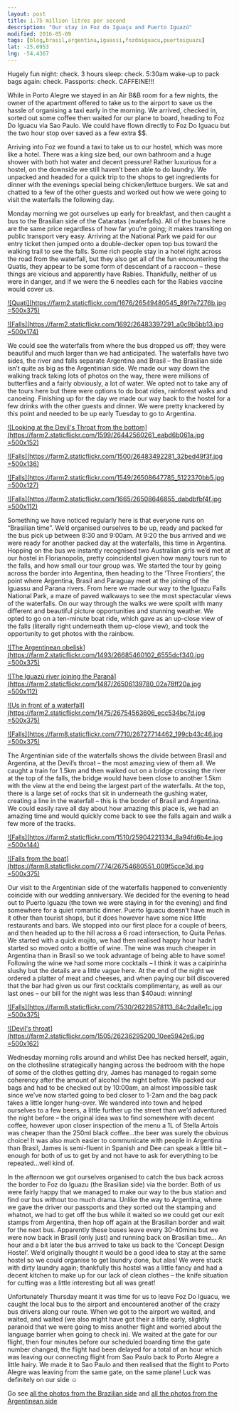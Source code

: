 ```yaml
---
layout: post
title: 1.75 million litres per second
description: "Our stay in Foz do Iguaçu and Puerto Iguazú"
modified: 2016-05-09
tags: [blog,brasil,argentina,iguassi,fozdoiguacu,puertoiguazu]
lat: -25.6953
lng: -54.4367
---
```


Hugely fun night: check. 3 hours sleep: check. 5:30am wake-up to pack bags again: check. Passports: check. CAFFEINE!!!

While in Porto Alegre we stayed in an Air B&B room for a few nights, the owner of the apartment offered to take us to the airport to save us the hassle of organising a taxi early in the morning. We arrived, checked in, sorted out some coffee then waited for our plane to board, heading to Foz Do Iguacu via Sao Paulo. We could have flown directly to Foz Do Iguacu but the two hour stop over saved as a few extra $$.

Arriving into Foz we found a taxi to take us to our hostel, which was more like a hotel. There was a king size bed, our own bathroom and a huge shower with both hot water and decent pressure! Rather luxurious for a hostel, on the downside we still haven’t been able to do laundry. We unpacked and headed for a quick trip to the shops to get ingredients for dinner with the evenings special being chicken/lettuce burgers. We sat and chatted to a few of the other guests and worked out how we were going to visit the waterfalls the following day.

Monday morning we got ourselves up early for breakfast, and then caught a bus to the Brasilian side of the Cataratas (waterfalls). All of the buses here are the same price regardless of how far you’re going; it makes transiting on public transport very easy. Arriving at the National Park we paid for our entry ticket then jumped onto a double-decker open top bus toward the walking trail to see the falls. Some rich people stay in a hotel right across the road from the waterfall, but they also get all of the fun encountering the Quatis, they appear to be some form of descendant of a raccoon – these things are vicious and apparently have Rabies. Thankfully, neither of us were in danger, and if we were the 6 needles each for the Rabies vaccine would cover us. 


[![Quati](https://farm2.staticflickr.com/1676/26549480545_89f7e7276b.jpg =500x375)](https://www.flickr.com/photos/140698305@N05/26549480545/in/album-72157666757626310/)

[![Falls](https://farm2.staticflickr.com/1692/26483397291_a0c9b5bb13.jpg =500x174)](https://www.flickr.com/photos/140698305@N05/26483397291/in/album-72157666757626310/)


We could see the waterfalls from where the bus dropped us off; they were beautiful and much larger than we had anticipated. The waterfalls have two sides, the river and falls separate Argentina and Brasil – the Brasilian side isn’t quite as big as the Argentinian side. We made our way down the walking track taking lots of photos on the way, there were millions of butterflies and a fairly obviously, a lot of water. We opted not to take any of the tours here but there were options to do boat rides, rainforest walks and canoeing. Finishing up for the day we made our way back to the hostel for a few drinks with the other guests and dinner. We were pretty knackered by this point and needed to be up early Tuesday to go to Argentina. 


[![Looking at the Devil's Throat from the bottom](https://farm2.staticflickr.com/1599/26442560261_eabd6b061a.jpg =500x152)](https://www.flickr.com/photos/140698305@N05/26442560261/in/album-72157666757626310/)

[![Falls](https://farm2.staticflickr.com/1500/26483492281_32bed49f3f.jpg =500x136)](https://www.flickr.com/photos/140698305@N05/26483492281/in/album-72157666757626310/)

[![Falls](https://farm2.staticflickr.com/1549/26508647785_5122370bb5.jpg =500x127)](https://www.flickr.com/photos/140698305@N05/26508647785/in/album-72157666757626310/)

[![Falls](https://farm2.staticflickr.com/1665/26508646855_dabdbfbf4f.jpg =500x112)](https://www.flickr.com/photos/140698305@N05/26508646855/in/album-72157666757626310/)

Something we have noticed regularly here is that everyone runs on “Brasilian time”. We’d organised ourselves to be up, ready and packed for the bus pick up between 8:30 and 9:00am. At 9:20 the bus arrived and we were ready for another packed day at the waterfalls, this time in Argentina. Hopping on the bus we instantly recognised two Australian girls we’d met at our hostel in Florianopolis, pretty coincidental given how many tours run to the falls, and how small our tour group was. We started the tour by going across the border into Argentina, then heading to the ‘Three Frontiers’, the point where Argentina, Brasil and Paraguay meet at the joining of the Iguassu and Parana rivers. From here we made our way to the Iguazu Falls National Park, a maze of paved walkways to see the most spectacular views of the waterfalls. On our way through the walks we were spoilt with many different and beautiful picture opportunities and stunning weather. We opted to go on a ten-minute boat ride, which gave as an up-close view of the falls (literally right underneath them up-close view), and took the opportunity to get photos with the rainbow.

[![The Argentinean obelisk](https://farm2.staticflickr.com/1493/26685460102_6555dcf340.jpg =500x375)](https://www.flickr.com/photos/140698305@N05/26685460102/in/album-72157667154898222/)

[![The Iguazú river joining the Paraná](https://farm2.staticflickr.com/1487/26506139780_02a78ff20a.jpg =500x112)](https://www.flickr.com/photos/140698305@N05/26506139780/in/album-72157667154898222/)

[![Us in front of a waterfall](https://farm2.staticflickr.com/1475/26754563606_ecc534bc7d.jpg =500x375)](https://www.flickr.com/photos/140698305@N05/26754563606/in/album-72157667154898222/)

[![Falls](https://farm8.staticflickr.com/7710/26727714462_199cb43c46.jpg =500x375)](https://www.flickr.com/photos/140698305@N05/26727714462/in/album-72157667154898222/)


The Argentinian side of the waterfalls shows the divide between Brasil and Argentina, at the Devil’s throat – the most amazing view of them all. We caught a train for 1.5km and then walked out on a bridge crossing the river at the top of the falls, the bridge would have been close to another 1.5km with the view at the end being the largest part of the waterfalls. At the top, there is a large set of rocks that sit in underneath the gushing water, creating a line in the waterfall – this is the border of Brasil and Argentina. We could easily rave all day about how amazing this place is, we had an amazing time and would quickly come back to see the falls again and walk a few more of the tracks.

[![Falls](https://farm2.staticflickr.com/1510/25904221334_8a94fd6b4e.jpg =500x144)](https://www.flickr.com/photos/140698305@N05/25904221334/in/album-72157667154898222/)

[![Falls from the boat](https://farm8.staticflickr.com/7774/26754680551_009f5cce3d.jpg =500x375)](https://www.flickr.com/photos/140698305@N05/26754680551/in/album-72157667154898222/)

Our visit to the Argentinian side of the waterfalls happened to conveniently coincide with our wedding anniversary. We decided for the evening to head out to Puerto Iguazu (the town we were staying in for the evening) and find somewhere for a quiet romantic dinner. Puerto Iguacu doesn’t have much in it other than tourist shops, but it does however have some nice little restaurants and bars. We stopped into our first place for a couple of beers, and then headed up to the hill across a 6 road intersection, to Quita Peñas. We started with a quick mojito, we had then realised happy hour hadn’t started so moved onto a bottle of wine. The wine was much cheaper in Argentina than in Brasil so we took advantage of being able to have some! Following the wine we had some more cocktails – I think it was a caipirinha slushy but the details are a little vague here. At the end of the night we ordered a platter of meat and cheeses, and when paying our bill discovered that the bar had given us our first cocktails complimentary, as well as our last ones – our bill for the night was less than $40aud: winning!

[![Falls](https://farm8.staticflickr.com/7530/26228578113_64c2da8e1c.jpg =500x375)](https://www.flickr.com/photos/140698305@N05/26228578113/in/album-72157667154898222/)

[![Devil's throat](https://farm2.staticflickr.com/1505/26236295200_10ee5942e6.jpg =500x162)](https://www.flickr.com/photos/140698305@N05/26236295200/in/album-72157667154898222/)


Wednesday morning rolls around and whilst Dee has necked herself, again, on the clothesline strategically hanging across the bedroom with the hope of some of the clothes getting dry, James has managed to regain some coherency after the amount of alcohol the night before. We packed our bags and had to be checked out by 10:00am, an almost impossible task since we’ve now started going to bed closer to 1-2am and the bag pack takes a little longer hung-over. We wandered into town and helped ourselves to a few beers, a little further up the street than we’d adventured the night before – the original idea was to find somewhere with decent coffee, however upon closer inspection of the menu a 1L of Stella Artois was cheaper than the 250ml black coffee…the beer was surely the obvious choice! It was also much easier to communicate with people in Argentina than Brasil, James is semi-fluent in Spanish and Dee can speak a little bit – enough for both of us to get by and not have to ask for everything to be repeated…well kind of.

In the afternoon we got ourselves organised to catch the bus back across the border to Foz do Iguazu (the Brasilian side) via the border. Both of us were fairly happy that we managed to make our way to the bus station and find our bus without too much drama. Unlike the way to Argentina, where we gave the driver our passports and they sorted out the stamping and whatnot, we had to get off the bus while it waited so we could get our exit stamps from Argentina, then hop off again at the Brasilian border and wait for the next bus. Apparently these buses leave every 30-40mins but we were now back in Brasil (only just) and running back on Brasilian time… An hour and a bit later the bus arrived to take us back to the ‘Concept Design Hostel’. We’d originally thought it would be a good idea to stay at the same hostel so we could organise to get laundry done, but alas! We were stuck with dirty laundry again; thankfully this hostel was a little fancy and had a decent kitchen to make up for our lack of clean clothes – the knife situation for cutting was a little interesting but all was great!

Unfortunately Thursday meant it was time for us to leave Foz Do Iguacu, we caught the local bus to the airport and encountered another of the crazy bus drivers along our route. When we got to the airport we waited, and waited, and waited (we also might have got their a little early, slightly paranoid that we were going to miss another flight and worried about the language barrier when going to check in). We waited at the gate for our flight, then four minutes before our scheduled boarding time the gate number changed, the flight had been delayed for a total of an hour which was leaving our connecting flight from Sao Paulo back to Porto Alegre a little hairy. We made it to Sao Paulo and then realised that the flight to Porto Alegre was leaving from the same gate, on the same plane! Luck was definitely on our side ☺



Go see [all the photos from the Brazilian side](https://www.flickr.com/photos/140698305@N05/sets/72157666757626310) and  [all the photos from the Argentinean side](https://www.flickr.com/photos/140698305@N05/sets/72157667154898222)